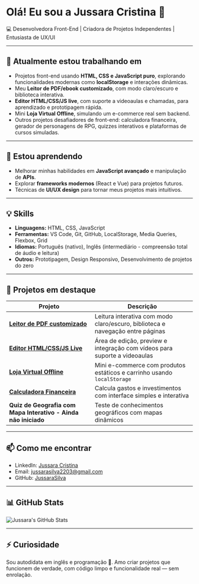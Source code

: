 # Olá! Eu sou a Jussara Cristina 👋

💻 Desenvolvedora Front-End | Criadora de Projetos Independentes | Entusiasta de UX/UI

---

## 🔭 Atualmente estou trabalhando em
- Projetos front-end usando **HTML, CSS e JavaScript puro**, explorando funcionalidades modernas como **localStorage** e interações dinâmicas.
- Meu **Leitor de PDF/ebook customizado**, com modo claro/escuro e biblioteca interativa.
- **Editor HTML/CSS/JS live**, com suporte a videoaulas e chamadas, para aprendizado e prototipagem rápida.
- Mini **Loja Virtual Offline**, simulando um e-commerce real sem backend.
- Outros projetos desafiadores de front-end: calculadora financeira, gerador de personagens de RPG, quizzes interativos e plataformas de cursos simuladas.

---

## 🌱 Estou aprendendo
- Melhorar minhas habilidades em **JavaScript avançado** e manipulação de **APIs**.
- Explorar **frameworks modernos** (React e Vue) para projetos futuros.
- Técnicas de **UI/UX design** para tornar meus projetos mais intuitivos.

---

## 💡 Skills
- **Linguagens:** HTML, CSS, JavaScript  
- **Ferramentas:** VS Code, Git, GitHub, LocalStorage, Media Queries, Flexbox, Grid  
- **Idiomas:** Português (nativo), Inglês (intermediário - compreensão total de áudio e leitura)  
- **Outros:** Prototipagem, Design Responsivo, Desenvolvimento de projetos do zero

---

## 📂 Projetos em destaque
| Projeto | Descrição |
|---------|-----------|
| **[Leitor de PDF customizado](https://github.com/JussaraSilva/SitePDFReader)** | Leitura interativa com modo claro/escuro, biblioteca e navegação entre páginas |
| **[Editor HTML/CSS/JS Live](https://github.com/JussaraSilva/VueCode)** | Área de edição, preview e integração com vídeos para suporte a videoaulas |
| **[Loja Virtual Offline](https://github.com/JussaraSilva/EcommerceWebsite)** | Mini e-commerce com produtos estáticos e carrinho usando `localStorage` |
| **[Calculadora Financeira](https://github.com/JussaraSilva/Projeto-SmartPocket)** | Calcula gastos e investimentos com interface simples e interativa |
| **Quiz de Geografia com Mapa Interativo - Ainda não iniciado** | Teste de conhecimentos geográficos com mapas dinâmicos |

---

## 📫 Como me encontrar
- LinkedIn: [Jussara Cristina](https://www.linkedin.com/in/jussara-cristinaSilva/)
- Email: jussarasilva2203@gmail.com
- GitHub: [JussaraSilva](https://github.com/JussaraSilva)

---

## 📊 GitHub Stats
![Jussara's GitHub Stats](https://github-readme-stats.vercel.app/api?username=JussaraSilva&show_icons=true&theme=dark)

---

## ⚡ Curiosidade
Sou autodidata em inglês e programação 💪. Amo criar projetos que funcionem de verdade, com código limpo e funcionalidade real — sem enrolação.



